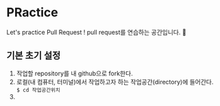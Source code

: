 # PRactice
Let's practice Pull Request ! 
pull request를 연습하는 공간입니다. :slightly_smiling_face:


## 기본 초기 설정 
1. 작업할 repository를 내 github으로 fork한다.
2. 로컬(내 컴퓨터, 터미널)에서 작업하고자 하는 작업공간(directory)에 들어간다.  
   ```$ cd 작업공간위치``` 
3. 
